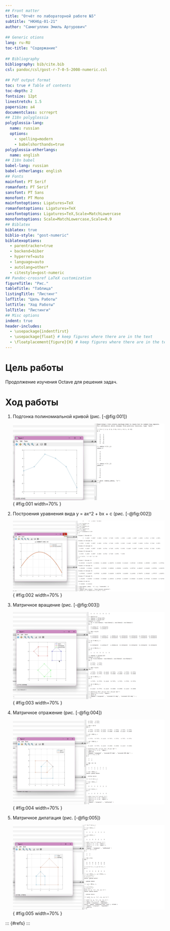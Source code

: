 ```yaml
---
## Front matter
title: "Отчёт по лабораторной работе №5"
subtitle: "НКНбд-01-21"
author: "Самигуллин Эмиль Артурович"

## Generic otions
lang: ru-RU
toc-title: "Содержание"

## Bibliography
bibliography: bib/cite.bib
csl: pandoc/csl/gost-r-7-0-5-2008-numeric.csl

## Pdf output format
toc: true # Table of contents
toc-depth: 2
fontsize: 12pt
linestretch: 1.5
papersize: a4
documentclass: scrreprt
## I18n polyglossia
polyglossia-lang:
  name: russian
  options:
	- spelling=modern
	- babelshorthands=true
polyglossia-otherlangs:
  name: english
## I18n babel
babel-lang: russian
babel-otherlangs: english
## Fonts
mainfont: PT Serif
romanfont: PT Serif
sansfont: PT Sans
monofont: PT Mono
mainfontoptions: Ligatures=TeX
romanfontoptions: Ligatures=TeX
sansfontoptions: Ligatures=TeX,Scale=MatchLowercase
monofontoptions: Scale=MatchLowercase,Scale=0.9
## Biblatex
biblatex: true
biblio-style: "gost-numeric"
biblatexoptions:
  - parentracker=true
  - backend=biber
  - hyperref=auto
  - language=auto
  - autolang=other*
  - citestyle=gost-numeric
## Pandoc-crossref LaTeX customization
figureTitle: "Рис."
tableTitle: "Таблица"
listingTitle: "Листинг"
lofTitle: "Цель Работы"
lotTitle: "Ход Работы"
lolTitle: "Листинги"
## Misc options
indent: true
header-includes:
  - \usepackage{indentfirst}
  - \usepackage{float} # keep figures where there are in the text
  - \floatplacement{figure}{H} # keep figures where there are in the text
---
```


# Цель работы

Продолжение изучения Octave для решения задач.

# Ход работы

1. Подгонка полиномиальной кривой (рис. [-@fig:001])

   ![Подгонка полиномиальной кривой](image/1.png){ #fig:001 width=70% }

2. Построения уравнения вида y = ax^2 + bx + c (рис. [-@fig:002])

   ![уравнения вида y = ax^2 + bx + c](image/2.png){ #fig:002 width=70% }

3. Матричное вращение (рис. [-@fig:003])

   ![Вращение](image/3.png){ #fig:003 width=70% }

4. Матричное отражение (рис. [-@fig:004])

   ![Отражение](image/4.png){ #fig:004 width=70% }

5. Матричное дилатация (рис. [-@fig:005])

   ![Дилатация](image/5.png){ #fig:005 width=70% }
   

::: {#refs}
:::
